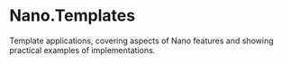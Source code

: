 # Nano.Templates
Template applications, covering aspects of Nano features and showing practical examples of implementations.
